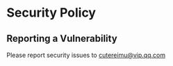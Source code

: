 # Security Policy

## Reporting a Vulnerability

Please report security issues to cutereimu@vip.qq.com
